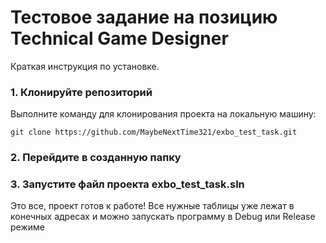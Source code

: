 # Тестовое задание на позицию Technical Game Designer

Краткая инструкция по установке.

### 1. Клонируйте репозиторий
Выполните команду для клонирования проекта на локальную машину:

```git clone https://github.com/MaybeNextTime321/exbo_test_task.git```
### 2. Перейдите в созданную папку
### 3. Запустите файл проекта exbo_test_task.sln

Это все, проект готов к работе! Все нужные таблицы уже лежат в конечных адресах и можно запускать программу в Debug или Release режиме
